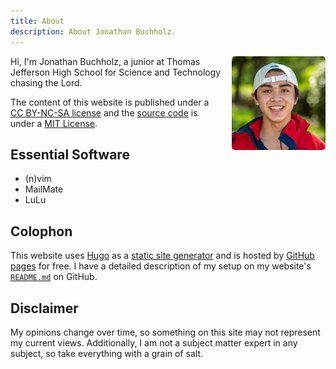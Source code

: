 ```yaml
---
title: About
description: About Jonathan Buchholz.
---
```

<img src="/portrait.webp" alt="Jonathan Buchholz" style="float:right;margin:0 0 5px 15px;width:150px;border-radius: 5px;height:auto">

Hi, I'm Jonathan Buchholz, a junior at Thomas Jefferson High School for Science and Technology chasing the Lord.

The content of this website is published under a [CC BY-NC-SA license](https://creativecommons.org/licenses/by-nc-sa/4.0/) and the [source code](https://github.com/JonathanBuchh/jonathanbuchh.github.io) is under a [MIT License](https://github.com/JonathanBuchh/jonathanbuchh.github.io/blob/main/LICENSE).

## Essential Software

- (n)vim
- MailMate
- LuLu

## Colophon

This website uses [Hugo](https://gohugo.io) as a [static site generator](https://en.wikipedia.org/wiki/Web_template_system#Static_site_generators) and is hosted by [GitHub pages](https://pages.github.com) for free. I have a detailed description of my setup on my website's [`README.md`](https://github.com/JonathanBuchh/jonathanbuchh.github.io#readme) on GitHub.

## Disclaimer

My opinions change over time, so something on this site may not represent my current views. Additionally, I am not a subject matter expert in any subject, so take everything with a grain of salt.
